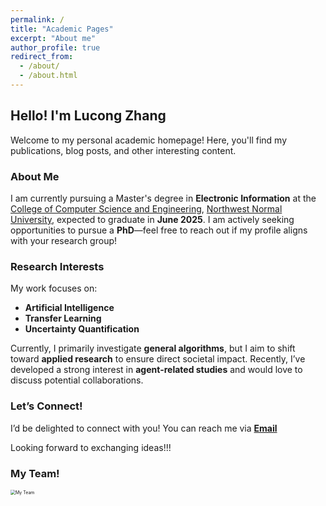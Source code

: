 ```yaml
---
permalink: /
title: "Academic Pages"
excerpt: "About me"
author_profile: true
redirect_from: 
  - /about/
  - /about.html
---
```


## Hello! I'm Lucong Zhang  

Welcome to my personal academic homepage! Here, you'll find my publications, blog posts, and other interesting content.  

### About Me  

I am currently pursuing a Master's degree in **Electronic Information** at the [College of Computer Science and Engineering](https://jsj.nwnu.edu.cn/), [Northwest Normal University](https://www.nwnu.edu.cn/), expected to graduate in **June 2025**. I am actively seeking opportunities to pursue a **PhD**—feel free to reach out if my profile aligns with your research group!  

### Research Interests  

My work focuses on:  
- **Artificial Intelligence**  
- **Transfer Learning**  
- **Uncertainty Quantification**  

Currently, I primarily investigate **general algorithms**, but I aim to shift toward **applied research** to ensure direct societal impact. Recently, I’ve developed a strong interest in **agent-related studies** and would love to discuss potential collaborations.  

### Let’s Connect!  

I’d be delighted to connect with you! You can reach me via [**Email**](mailto:ccletterbox@163.com)  

Looking forward to exchanging ideas!!!

### My Team!  

<img src="../images/team.JPG" alt="My Team" style="zoom:50%">


